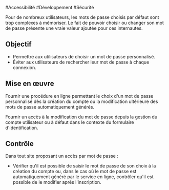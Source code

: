 
#Accessibilité #Développement #Sécurité

Pour de nombreux utilisateurs, les mots de passe choisis par défaut sont trop complexes à mémoriser. Le fait de pouvoir choisir ou changer son mot de passe présente une vraie valeur ajoutée pour ces internautes.


## Objectif

* Permettre aux utilisateurs de choisir un mot de passe personnalisé.
* Éviter aux utilisateurs de rechercher leur mot de passe à chaque connexion.

## Mise en œuvre

Fournir une procédure en ligne permettant le choix d'un mot de passe personnalisé dès la création du compte ou la modification ultérieure des mots de passe automatiquement générés.

Fournir un accès à la modification du mot de passe depuis la gestion du compte utilisateur ou à défaut dans le contexte du formulaire d'identification.

## Contrôle

Dans tout site proposant un accès par mot de passe :

* Vérifier qu'il est possible de saisir le mot de passe de son choix à la création du compte ou, dans le cas où le mot de passe est automatiquement généré par le service en ligne, contrôler qu'il est possible de le modifier après l'inscription.

